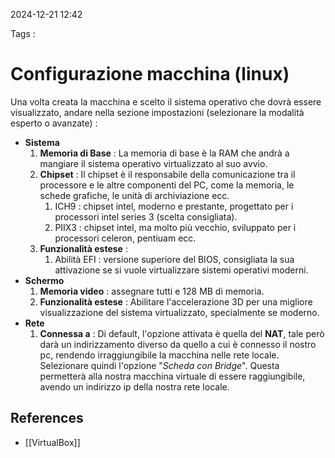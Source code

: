 2024-12-21 12:42

Tags :

# Configurazione macchina (linux)

Una volta creata la macchina e scelto il sistema operativo che dovrà essere visualizzato, andare nella sezione impostazioni (selezionare la modalità esperto o avanzate) : 

- **Sistema**
	1. **Memoria di Base** : La memoria di base è la RAM che andrà a mangiare il sistema operativo virtualizzato al suo avvio.
	2. **Chipset** : Il chipset è il responsabile della comunicazione tra il processore e le altre componenti del PC, come la memoria, le schede grafiche, le unità di archiviazione ecc.
		1. ICH9 : chipset intel, moderno e prestante, progettato per i processori intel series 3 (scelta consigliata).
		2. PIIX3 : chipset intel, ma molto più vecchio, sviluppato per i processori celeron, pentiuam ecc.
	3. **Funzionalità estese** : 
		1. Abilità EFI : versione superiore del BIOS, consigliata la sua attivazione se si vuole virtualizzare sistemi operativi moderni.
- **Schermo**
	1. **Memoria video** : assegnare tutti e 128 MB di memoria.
	2. **Funzionalità estese** : Abilitare l'accelerazione 3D per una migliore visualizzazione del sistema virtualizzato, specialmente se moderno.	 
- **Rete**
	1. **Connessa a** : Di default, l'opzione attivata è quella del **NAT**, tale però darà un indirizzamento diverso da quello a cui è connesso il nostro pc, rendendo irraggiungibile la macchina nelle rete locale. Selezionare quindi l'opzione "*Scheda con Bridge*". Questa permetterà alla nostra macchina virtuale di essere raggiungibile, avendo un indirizzo ip della nostra rete locale.

## References

- [[VirtualBox]]